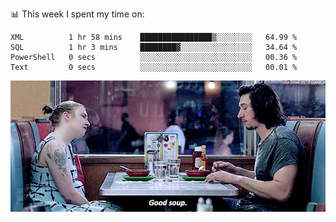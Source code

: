 📊 This week I spent my time on:
<!--START_SECTION:waka-->

```text
XML          1 hr 58 mins    ████████████████▒░░░░░░░░   64.99 %
SQL          1 hr 3 mins     ████████▓░░░░░░░░░░░░░░░░   34.64 %
PowerShell   0 secs          ░░░░░░░░░░░░░░░░░░░░░░░░░   00.36 %
Text         0 secs          ░░░░░░░░░░░░░░░░░░░░░░░░░   00.01 %
```

<!--END_SECTION:waka-->


![](goodSoup.gif)
